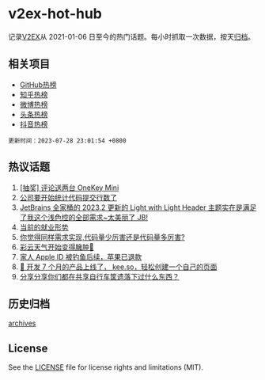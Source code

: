 # v2ex-hot-hub

 记录[V2EX](https://www.v2ex.com/)从 2021-01-06 日至今的热门话题。每小时抓取一次数据，按天[归档](archives)。
 
 ## 相关项目

- [GitHub热榜](https://github.com/it985/github-hot-hub)
- [知乎热榜](https://github.com/it985/zhihu-hot-hub)
- [微博热榜](https://github.com/it985/weibo-hot-hub)
- [头条热榜](https://github.com/it985/toutiao-hot-hub)
- [抖音热榜](https://github.com/it985/douyin-hot-hub)


 `更新时间：2023-07-28 23:01:54 +0800`

## 热议话题

1. [[抽奖] 评论送两台 OneKey Mini](https://www.v2ex.com/t/960398)
1. [公司要开始统计代码提交行数了](https://www.v2ex.com/t/960400)
1. [JetBrains 全家桶的 2023.2 更新的 Light with Light Header 主题实在是满足了我这个浅色控的全部需求~太美丽了 JB!](https://www.v2ex.com/t/960432)
1. [当前的就业形势](https://www.v2ex.com/t/960483)
1. [你觉得同样需求实现,代码量少厉害还是代码量多厉害?](https://www.v2ex.com/t/960424)
1. [彩云天气开始变得臃肿🤨](https://www.v2ex.com/t/960448)
1. [家人 Apple ID 被钓鱼后续，苹果已退款](https://www.v2ex.com/t/960465)
1. [🐤 开发 7 个月的产品上线了， kee.so，轻松创建一个自己的页面](https://www.v2ex.com/t/960545)
1. [分享分享你们都在共享自行车筐遗落下过什么东西？](https://www.v2ex.com/t/960562)

## 历史归档

[archives](archives)

## License

See the [LICENSE](LICENSE) file for license rights and limitations (MIT).
